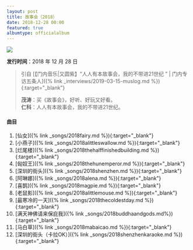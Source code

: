 ```yaml
---
layout: post
title: 故事会（2018）
date: 2018-12-28 00:00
featured: true
albumtype: officialalbum
---
```


<img src="{{site.cdn}}/assets/imgs/stories2018.jpg">

**发行时间**：2018 年 12 月 28 日  

> 引自 [【门内音乐\|又圆紫】“人人有本故事会，我的不带进21世纪 ” \| 门内专访五条人]({% link _interviews/2019-03-15-muslog.md %}){:target="_blank"}
>
> **茂涛**：买《故事会》，好听、好玩又好看。  
> **仁科**：人人有本故事会，我的不带进21世纪。

#### 曲目

1. [仙女]({% link _songs/2018fairy.md %}){:target="_blank"}
2. [小燕子]({% link _songs/2018alittleswallow.md %}){:target="_blank"}
3. [烂尾楼]({% link _songs/2018thehalffinishedbuilding.md %}){:target="_blank"}
4. [匈奴王]({% link _songs/2018thehunemperor.md %}){:target="_blank"}
5. [深圳的街头]({% link _songs/2018shenzhen.md %}){:target="_blank"}
6. [阿琳娜]({% link _songs/2018alena.md %}){:target="_blank"}
7. [喜鹊]({% link _songs/2018magpie.md %}){:target="_blank"}
8. [老鼠影]({% link _songs/2018alittlemouse.md %}){:target="_blank"}
9. [最寒冷的一天]({% link _songs/2018thecoldestday.md %}){:target="_blank"}
10. [满天神佛请来保庇我]({% link _songs/2018buddhaandgods.md%}){:target="_blank"}
11. [马白草]({% link _songs/2018mabaicao.md %}){:target="_blank"}
12. [深圳的街头（卡拉OK）]({% link _songs/2018shenzhenkaraoke.md %}){:target="_blank"}

